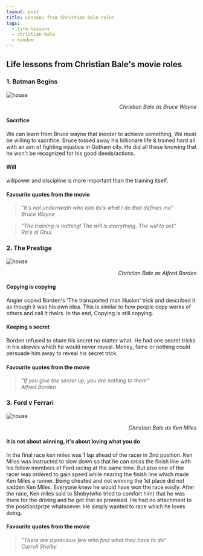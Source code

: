```yaml
---
layout: post
title: Lessons from Christian Bale roles
tags:
  - life-lessons
  - christian-bale
  - random
---
```

## Life lessons from Christian Bale's movie roles
### 1. Batman Begins

![house](../../../assets/images/batman-begins.jpg)
<div style="text-align: right"> <cite>Christian Bale as Bruce Wayne</cite></div>

#### Sacrifice
We can learn from Bruce wayne that inorder to achieve something, We must be willing to sacrifice. Bruce tossed away his billionare life & trained hard all with an aim of fighting injustice in Gotham city. He did all these knowing that he won't be recognized for his good deeds/actions.

#### Will
willpower and discipline is more important than the training itself.

#### Favourite quotes from the movie
>_"It's not underneath who Iam its's what I do that defines me"_<br>
><cite>Bruce Wayne</cite>

>_"The training is nothing! The will is everything. The will to act"_<br>
><cite>Ra's al Ghul</cite>

### 2. The Prestige

![house](../../../assets/images/Borden.jpg)
<div style="text-align: right"> <cite>Christian Bale as Alfred Borden</cite></div>

#### Copying is copying
Angier copied Borden's 'The transported man illusion' trick and described it as though it was his own idea. This is similar to how people copy works of others and call it theirs. In the end, Copying is still copying.

#### Keeping a secret
Borden refused to share his secret no matter what. He had one secret tricks in his sleeves which he would never reveal. Money, fame or nothing could persuade him away to reveal his secret trick. 

#### Favourite quotes from the movie
>_"If you give the secret up, you are nothing to them"_<br>
><cite>Alfred Borden</cite>

### 3. Ford v Ferrari

![house](../../../assets/images/ford-v-ferrari-2019-christian-bale.png)
<div style="text-align: right"> <cite>Christian Bale as Ken Miles</cite></div>

#### It is not about winning, it's about loving what you do
In the final race ken miles was 1 lap ahead of the racer in 2nd position. Ken Miles was instructed to slow down so that he can cross the finish line with his fellow members of Ford racing at the same time. But also one of the racer was ordered to gain speed while nearing the finish line which made Ken Miles a runner. Being cheated and not winning the 1st place did not sadden Ken Miles. Everyone knew he would have won the race easily. After the race, Ken miles said to Sheby(who tried to comfort him) that he was there for the driving and he got that as promised. He had no attachment to the position/prize whatsoever. He simply wanted to race which he loves doing.

#### Favourite quotes from the movie
>_"There are a precious few who find what they have to do"_<br>
><cite>Carroll Shelby</cite>